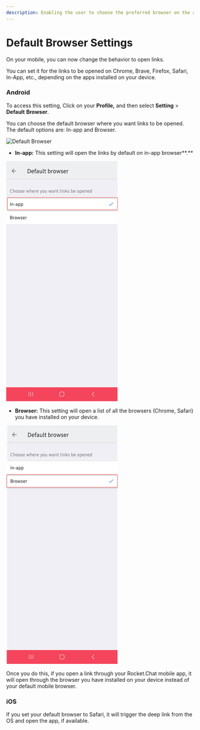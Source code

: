 ```yaml
---
description: Enabling the user to choose the preferred browser on the app.
---
```


# Default Browser Settings

On your mobile, you can now change the behavior to open links.&#x20;

You can set it for the links to be opened on Chrome, Brave, Firefox, Safari, In-App, etc., depending on the apps installed on your device.&#x20;

### **Android**

To access this setting, Click on your **Profile,** and then select **Setting** > **Default** **Browser**.&#x20;

You can choose the default browser where you want links to be opened.  The default options are: In-app and Browser.

![Default Browser](<../../.gitbook/assets/Screenshot\_20220524-153531\_RocketChat (4).jpg>)

* **In-app:**  This setting will open the links by default on in-app browser**.**

![In-App](<../../.gitbook/assets/in app.jpg>)

* **Browser:**  This setting will open a list of all the browsers (Chrome, Safari) you have installed on your device.

![Browser](<../../.gitbook/assets/browser (1).jpg>)

Once you do this, if you open a link through your Rocket.Chat mobile app, it will open through the browser you have installed on your device instead of your default mobile browser.

### **iOS**

If you set your default browser to Safari, it will trigger the deep link from the OS and open the app, if available.

